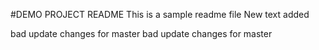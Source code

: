 #DEMO PROJECT README
This is a sample readme file
New text added

bad update changes for master
bad update changes for master